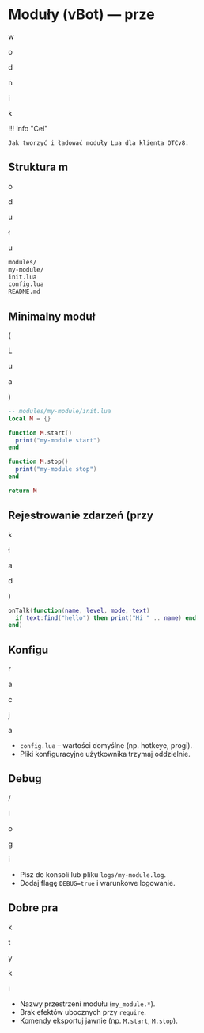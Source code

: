 # Moduły (vBot) — prze

w

o

d

n

i

k

!!! info "Cel"

    Jak tworzyć i ładować moduły Lua dla klienta OTCv8.

## Struktura m

o

d

u

ł

u

```bash
modules/
my-module/
init.lua
config.lua
README.md

```

## Minimalny moduł

(

L

u

a

)

```lua
-- modules/my-module/init.lua
local M = {}

function M.start()
  print("my-module start")
end

function M.stop()
  print("my-module stop")
end

return M

```

## Rejestrowanie zdarzeń (przy

k

ł

a

d

)

```lua
onTalk(function(name, level, mode, text)
  if text:find("hello") then print("Hi " .. name) end
end)

```

## Konfigu

r

a

c

j

a

- `config.lua` – wartości domyślne (np. hotkeye, progi).
- Pliki konfiguracyjne użytkownika trzymaj oddzielnie.

## Debug

/

l

o

g

i

- Pisz do konsoli lub pliku `logs/my-module.log`.
- Dodaj flagę `DEBUG=true` i warunkowe logowanie.

## Dobre pra

k

t

y

k

i

- Nazwy przestrzeni modułu (`my_module.*`).
- Brak efektów ubocznych przy `require`.
- Komendy eksportuj jawnie (np. `M.start`, `M.stop`).

